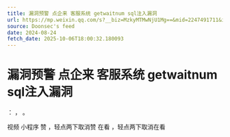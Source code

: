 ```yaml
---
title: 漏洞预警 点企来 客服系统 getwaitnum sql注入漏洞
url: https://mp.weixin.qq.com/s?__biz=MzkyMTMwNjU1Mg==&mid=2247491711&idx=1&sn=cdcb62b7a6e56e03bd38503da055a999
source: Doonsec's feed
date: 2024-08-24
fetch_date: 2025-10-06T18:00:32.180093
---
```


# 漏洞预警 点企来 客服系统 getwaitnum sql注入漏洞

：
，
。

视频
小程序
赞
，轻点两下取消赞
在看
，轻点两下取消在看